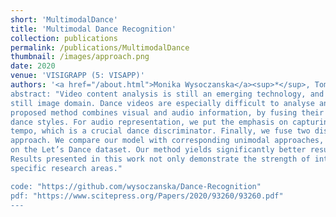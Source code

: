 ```yaml
---
short: 'MultimodalDance'
title: 'Multimodal Dance Recognition'
collection: publications
permalink: /publications/MultimodalDance
thumbnail: /images/approach.png
date: 2020
venue: 'VISIGRAPP (5: VISAPP)'
authors: '<a href="/about.html">Monika Wysoczanska</a><sup>*</sup>, Tomasz Trzcinski <br> <small><i><sup></sup></i></small>
abstract: "Video content analysis is still an emerging technology, and the majority of work in this area extends from the
still image domain. Dance videos are especially difficult to analyse and recognise as the performed human actions are highly dynamic. In this work, we introduce a multimodal approach for dance video recognition. Our
proposed method combines visual and audio information, by fusing their representations, to improve classification accuracy. For the visual part, we focus on motion representation, as it is the key factor in distinguishing
dance styles. For audio representation, we put the emphasis on capturing long-term dependencies, such as
tempo, which is a crucial dance discriminator. Finally, we fuse two distinct modalities using a late fusion
approach. We compare our model with corresponding unimodal approaches, by giving exhaustive evaluation
on the Let’s Dance dataset. Our method yields significantly better results than each single-modality approach.
Results presented in this work not only demonstrate the strength of integrating complementary sources of information in the recognition task, but also indicate the potential of applying multimodal approaches within
specific research areas."

code: "https://github.com/wysoczanska/Dance-Recognition"
pdf: "https://www.scitepress.org/Papers/2020/93260/93260.pdf"
---
```


